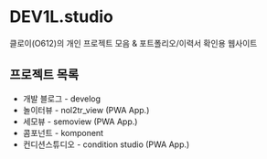 # DEV1L.studio

클로이(O612)의 개인 프로젝트 모음 & 포트폴리오/이력서 확인용 웹사이트

## 프로젝트 목록

- 개발 블로그 - develog
- 놀이터뷰 - nol2tr_view (PWA App.)
- 세모뷰 - semoview (PWA App.)
- 콤포넌트 - komponent
- 컨디션스튜디오 - condition studio (PWA App.)
